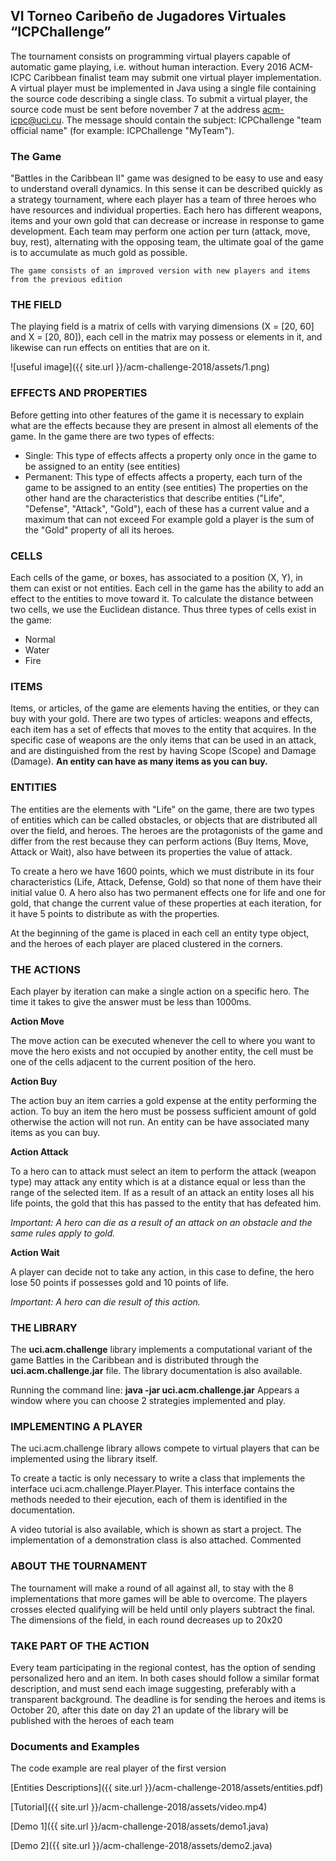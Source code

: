 ## VI Torneo Caribeño de Jugadores Virtuales “ICPChallenge” 

The tournament consists on programming virtual players capable of automatic game playing, i.e. without human interaction. Every 2016 ACM-ICPC Caribbean finalist team may submit one virtual player implementation. A virtual player must be implemented in Java using a single file containing the source code describing a single class. To submit a virtual player, the source code must be sent before november 7 at the address acm-icpc@uci.cu. The message should contain the subject: ICPChallenge "team official name" (for example: ICPChallenge "MyTeam").

### The Game

"Battles in the Caribbean II" game was designed to be easy to use and easy to understand overall dynamics. In this sense it can be described quickly as a strategy tournament, where each player has a team of three heroes who have resources and individual properties. Each hero has different weapons, items and your own gold that can decrease or increase in response to game development. Each team may perform one action per turn (attack, move, buy, rest), alternating with the opposing team, the ultimate goal of the game is to accumulate as much gold as possible.

``` The game consists of an improved version with new players and items from the previous edition ```

### THE FIELD

The playing field is a matrix of cells with varying dimensions (X = [20, 60] and X = [20, 80]), each cell in the matrix may possess or elements in it, and likewise can run effects on entities that are on it.

![useful image]({{ site.url }}/acm-challenge-2018/assets/1.png)

### EFFECTS AND PROPERTIES

Before getting into other features of the game it is necessary to explain what are the effects because they are present in almost all elements of the game. In the game there are two types of effects:

-	Single: This type of effects affects a property only once in the game to be assigned to an entity (see entities)
-	Permanent: This type of effects affects a property, each turn of the game to be assigned to an entity (see entities)
The properties on the other hand are the characteristics that describe entities ("Life", "Defense", "Attack", "Gold"), each of these has a current value and a maximum that can not exceed For example gold a player is the sum of the "Gold" property of all its heroes.

### CELLS

Each cells of the game, or boxes, has associated to a position (X, Y), in them can exist or not entities. Each cell in the game has the ability to add an effect to the entities to move toward it. To calculate the distance between two cells, we use the Euclidean distance. Thus three types of cells exist in the game:
-	Normal
-	Water
-	Fire

### ITEMS

Items, or articles, of the game are elements having the entities, or they can buy with your gold. There are two types of articles: weapons and effects, each item has a set of effects that moves to the entity that acquires. In the specific case of weapons are the only items that can be used in an attack, and are distinguished from the rest by having Scope (Scope) and Damage (Damage). **An entity can have as many items as you can buy.**

### ENTITIES
The entities are the elements with "Life" on the game, there are two types of entities which can be called obstacles, or objects that are distributed all over the field, and heroes. The heroes are the protagonists of the game and differ from the rest because they can perform actions (Buy Items, Move, Attack or Wait), also have between its properties the value of attack.

To create a hero we have 1600 points, which we must distribute in its four characteristics (Life, Attack, Defense, Gold) so that none of them have their initial value 0. A hero also has two permanent effects one for life and one for gold, that change the current value of these properties at each iteration, for it have 5 points to distribute as with the properties.

At the beginning of the game is placed in each cell an entity type object, and the heroes of each player are placed clustered in the corners.

### THE ACTIONS
Each player by iteration can make a single action on a specific hero. The time it takes to give the answer must be less than 1000ms.

**Action Move**

The move action can be executed whenever the cell to where you want to move the hero exists and not occupied by another entity, the cell must be one of the cells adjacent to the current position of the hero.

**Action Buy**

The action buy an item carries a gold expense at the entity performing the action. To buy an item the hero must be possess sufficient amount of gold otherwise the action will not run. An entity can be have associated many items as you can buy.

**Action Attack**

To a hero can to attack must select an item to perform the attack (weapon type) may attack any entity which is at a distance equal or less than the range of the selected item. If as a result of an attack an entity loses all his life points, the gold that this has passed to the entity that has defeated him.

*Important: A hero can die as a result of an attack on an obstacle and the same rules apply to gold.*

**Action Wait**

A player can decide not to take any action, in this case to define, the hero lose 50 points if possesses gold and 10 points of life.

*Important: A hero can die result of this action.*

### THE LIBRARY

The **uci.acm.challenge** library implements a computational variant of the game Battles in the Caribbean and is distributed through the **uci.acm.challenge.jar** file. The library documentation is also available.

Running the command line: **java -jar uci.acm.challenge.jar**
Appears a window where you can choose 2 strategies implemented and play.

### IMPLEMENTING A PLAYER

The uci.acm.challenge library allows compete to virtual players that can be implemented using the library itself.

To create a tactic is only necessary to write a class that implements the interface uci.acm.challenge.Player.Player. This interface contains the methods needed to their ejecution, each of them is identified in the documentation.

A video tutorial is also available, which is shown as start a project.
 The implementation of a demonstration class is also attached. Commented

### ABOUT THE TOURNAMENT
The tournament will make a round of all against all, to stay with the 8 implementations that more games will be able to overcome. The players crosses elected qualifying will be held until only players subtract the final.
The dimensions of the field, in each round decreases up to 20x20

### TAKE PART OF THE ACTION
Every team participating in the regional contest, has the option of sending personalized hero and an item. In both cases should follow a similar format description, and must send each image suggesting, preferably with a transparent background.
The deadline is for sending the heroes and items is October 20, after this date on day 21 an update of the library will be published with the heroes of each team


### Documents and Examples 

The code example are real player of the first version 

[Entities Descriptions]({{ site.url }}/acm-challenge-2018/assets/entities.pdf)

[Tutorial]({{ site.url }}/acm-challenge-2018/assets/video.mp4)

[Demo 1]({{ site.url }}/acm-challenge-2018/assets/demo1.java)

[Demo 2]({{ site.url }}/acm-challenge-2018/assets/demo2.java)


